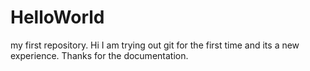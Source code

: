 # HelloWorld
my first repository.
Hi I am trying out git for the first time and its a new experience. 
Thanks for the documentation. 
